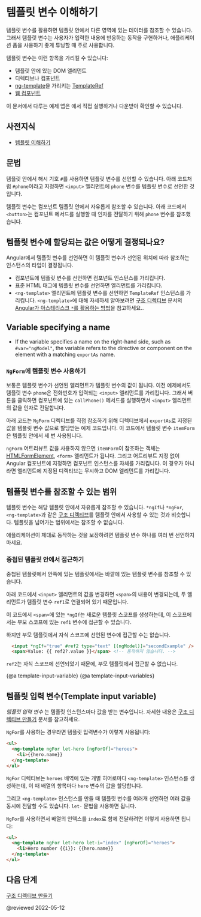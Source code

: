 <!--
# Understanding template variables
-->
# 템플릿 변수 이해하기

<!--
Template variables help you use data from one part of a template in another part of the template.
Use template variables to perform tasks such as respond to user input or finely tune your application's forms.

A template variable can refer to the following:

* a DOM element within a template
* a directive or component
* a [TemplateRef](api/core/TemplateRef) from an [ng-template](api/core/ng-template)
* a <a href="https://developer.mozilla.org/en-US/docs/Web/Web_Components" title="MDN: Web Components">web component</a>

<div class="alert is-helpful">

See the <live-example></live-example> for a working example containing the code snippets in this guide.

</div>
-->
템플릿 변수를 활용하면 템플릿 안에서 다른 영역에 있는 데이터를 참조할 수 있습니다.
그래서 템플릿 변수는 사용자가 입력한 내용에 반응하는 동작을 구현하거나, 애플리케이션 폼을 사용하기 좋게 튜닝할 때 주로 사용합니다.

템플릿 변수는 이런 항목을 가리킬 수 있습니다:

* 템플릿 안에 있는 DOM 엘리먼트
* 디렉티브나 컴포넌트
* [ng-template](api/core/ng-template)을 가리키는 [TemplateRef](api/core/TemplateRef)
* <a href="https://developer.mozilla.org/en-US/docs/Web/Web_Components" title="MDN: Web Components">웹 컴포넌트</a>

<div class="alert is-helpful">

이 문서에서 다루는 예제 앱은 <live-example></live-example>에서 직접 실행하거나 다운받아 확인할 수 있습니다.

</div>


<!--
## Prerequisites
-->
## 사전지식

<!--
* [Understanding templates](guide/template-overview)
-->
* [템플릿 이해하기](guide/template-overview)


<!--
## Syntax
-->
## 문법

<!--
In the template, you use the hash symbol, `#`, to declare a template variable.
The following template variable, `#phone`, declares a `phone` variable with the `<input>` element as its value.

<code-example path="template-reference-variables/src/app/app.component.html" region="ref-var" header="src/app/app.component.html"></code-example>

Refer to a template variable anywhere in the component's template.
Here, a `<button>` further down the template refers to the `phone` variable.

<code-example path="template-reference-variables/src/app/app.component.html" region="ref-phone" header="src/app/app.component.html"></code-example>
-->
템플릿 안에서 해시 기호 `#`를 사용하면 템플릿 변수를 선언할 수 있습니다.
아래 코드처럼 `#phone`이라고 지정하면 `<input>` 엘리먼트에 `phone` 변수를 템플릿 변수로 선언한 것입니다.

<code-example path="template-reference-variables/src/app/app.component.html" region="ref-var" header="src/app/app.component.html"></code-example>

템플릿 변수는 컴포넌트 템플릿 안에서 자유롭게 참조할 수 있습니다.
아래 코드에서 `<button>`는 컴포넌트 메서드를 실행할 때 인자를 전달하기 위해 `phone` 변수를 참조했습니다.

<code-example path="template-reference-variables/src/app/app.component.html" region="ref-phone" header="src/app/app.component.html"></code-example>


<a id="how-angular-assigns-values-to-template-variables"></a>

<!--
## How Angular assigns values to template variables
-->
## 템플릿 변수에 할당되는 값은 어떻게 결정되나요?

<!--
Angular assigns a template variable a value based on where you declare the variable:

* If you declare the variable on a component, the variable refers to the component instance.
* If you declare the variable on a standard HTML tag, the variable refers to the element.
* If you declare the variable on an `<ng-template>` element, the variable refers to a `TemplateRef` instance which represents the template.
  For more information on `<ng-template>`, see [How Angular uses the asterisk, `*`, syntax](guide/structural-directives#asterisk) in [Structural directives](guide/structural-directives).
-->
Angular에서 템플릿 변수를 선언하면 이 템플릿 변수가 선언된 위치에 따라 참조하는 인스턴스의 타입이 결정됩니다.

* 컴포넌트에 템플릿 변수를 선언하면 컴포넌트 인스턴스를 가리킵니다.
* 표준 HTML 태그에 템플릿 변수를 선언하면 엘리먼트를 가리킵니다.
* `<ng-template>` 엘리먼트에 템플릿 변수를 선언하면 `TemplateRef` 인스턴스를 가리킵니다.
  `<ng-template>`에 대해 자세하세 알아보려면 [구조 디렉티브](guide/structural-directives) 문서의 [Angular가 아스테리스크 `*`를 활용하는 방법](guide/structural-directives#asterisk)을 참고하세요..

## Variable specifying a name

* If the variable specifies a name on the right-hand side, such as `#var="ngModel"`, the variable refers to the directive or component on the element with a matching `exportAs` name.
<!-- What does the second half of this mean?^^ Can we explain this more fully? Could I see a working example? -kw -->


<!--
### Using `NgForm` with template variables
-->
### `NgForm`에 템플릿 변수 사용하기

<!--
In most cases, Angular sets the template variable's value to the element on which it occurs.
In the previous example, `phone` refers to the phone number `<input>`.
The button's click handler passes the `<input>` value to the component's `callPhone()` method.

The `NgForm` directive demonstrates getting a reference to a different value by referencing a directive's `exportAs` name.
In the following example, the template variable, `itemForm`, appears three times separated by HTML.

<code-example path="template-reference-variables/src/app/app.component.html" region="ngForm" header="src/app/hero-form.component.html"></code-example>

Without the `ngForm` attribute value, the reference value of `itemForm` would be
the [HTMLFormElement](https://developer.mozilla.org/en-US/docs/Web/API/HTMLFormElement), `<form>`.
If an element is an Angular Component, a reference with no attribute value will automatically reference the component instance. Otherwise, a reference with no value will reference the DOM element, even if the element has one or more directives applied to it.
<!- What is the train of thought from talking about a form element to the difference between a component and a directive? Why is the component directive conversation relevant here?  -kw I agree -alex ->
-->
보통은 템플릿 변수가 선언된 엘리먼트가 템플릿 변수의 값이 됩니다.
이전 예제에서도 템플릿 변수 `phone`은 전화번호가 입력되는 `<input>` 엘리먼트를 가리킵니다.
그래서 버튼을 클릭하면 컴포넌트에 있는 `callPhone()` 메서드를 실행하면서 `<input>` 엘리먼트의 값을 인자로 전달합니다.

아래 코드는 `NgForm` 디렉티브를 직접 참조하기 위해 디렉티브에서 `exportAs`로 지정된 값을 템플릿 변수 값으로 할당받는 예제 코드입니다.
이 코드에서 템플릿 변수 `itemForm`은 템플릿 안에서 세 번 사용됩니다.

<code-example path="template-reference-variables/src/app/app.component.html" region="ngForm" header="src/app/hero-form.component.html"></code-example>

`ngForm` 어트리뷰트 값을 사용하지 않으면 `itemForm`이 참조하는 객체는 [HTMLFormElement](https://developer.mozilla.org/en-US/docs/Web/API/HTMLFormElement), `<form>` 엘리먼트가 됩니다.
그리고 어트리뷰트 지정 없이 Angular 컴포넌트에 지정하면 컴포넌트 인스턴스를 자체를 가리킵니다.
이 경우가 아니라면 엘리먼트에 지정된 디렉티브는 무시하고 DOM 엘리먼트를 가리킵니다.


<!--
## Template variable scope
-->
## 템플릿 변수를 참조할 수 있는 범위

<!--
Just like variables in JavaScript or TypeScript code, template variables are scoped to the template that declares them.

Similarly, [Structural directives](guide/built-in-directives) such as `*ngIf` and `*ngFor`, or `<ng-template>` declarations create a new nested template scope, much like JavaScript's control flow statements like `if` and `for` create new lexical scopes. You cannot access template variables within one of these structural directives from outside of its boundaries.

<div class="alert is-helpful">

Define a variable only once in the template so the runtime value remains predictable.

</div>
-->
템플릿 변수는 해당 템플릿 안에서 자유롭게 참조할 수 있습니다.
`*ngIf`나 `*ngFor`, `<ng-template>`과 같은 [구조 디렉티브](guide/built-in-directives)를 템플릿 안에서 사용할 수 있는 것과 비슷합니다.
템플릿을 넘어가는 범위에서는 참조할 수 없습니다.

<div class="alert is-helpful">

애플리케이션이 제대로 동작하는 것을 보장하려면 템플릿 변수 하나를 여러 번 선언하지 마세요.

</div>


<!--
### Accessing in a nested template
-->
### 중첩된 템플릿 안에서 접근하기

<!--
An inner template can access template variables that the outer template defines.

In the following example, changing the text in the `<input>` changes the value in the `<span>` because Angular immediately updates changes through the template variable, `ref1`.

<code-example path="template-reference-variables/src/app/app.component.html" region="template-ref-vars-scope1" header="src/app/app.component.html"></code-example>

In this case, the `*ngIf` on `<span>` creates a new template scope, which includes the `ref1` variable from its parent scope.

However, accessing a template variable from a child scope in the parent template doesn't work:

```html
  <input *ngIf="true" #ref2 type="text" [(ngModel)]="secondExample" />
  <span>Value: {{ ref2?.value }}</span> <!- doesn't work ->
```

Here, `ref2` is declared in the child scope created by `*ngIf`, and is not accessible from the parent template.
-->
중첩된 템플릿에서 안쪽에 있는 템플릿에서는 바깥에 있는 템플릿 변수를 참조할 수 있습니다.

아래 코드에서 `<input>` 엘리먼트의 값을 변경하면 `<span>`의 내용이 변경되는데, 두 엘리먼트가 템플릿 변수 `ref1`로 연결되어 있기 때문입니다.

<code-example path="template-reference-variables/src/app/app.component.html" region="template-ref-vars-scope1" header="src/app/app.component.html"></code-example>

이 코드에서 `<span>`에 있는 `*ngIf`는 새로운 템플릿 스코프를 생성하는데, 이 스코프에서는 부모 스코프에 있는 `ref1` 변수에 접근할 수 있습니다.

하지만 부모 템플릿에서 자식 스코프에 선언된 변수에 접근할 수는 없습니다.

```html
  <input *ngIf="true" #ref2 type="text" [(ngModel)]="secondExample" />
  <span>Value: {{ ref2?.value }}</span> <!-- 동작하지 않습니다. -->
```

`ref2`는 자식 스코프에 선언되었기 때문에, 부모 템플릿에서 접근할 수 없습니다.


{@a template-input-variable}
{@a template-input-variables}
<!--
## Template input variable
-->
## 템플릿 입력 변수(Template input variable)

<!--
A _template input variable_ is a variable with a value that is set when an instance of that template is created. See: [Writing structural directives](https://angular.io/guide/structural-directives)

Template input variables can be seen in action in the long-form usage of `NgFor`:

```html
<ul>
  <ng-template ngFor let-hero [ngForOf]="heroes">
    <li>{{hero.name}}
  </ng-template>
</ul>
```

The `NgFor` directive will instantiate this <ng-template> once for each hero in the `heroes` array, and will set the `hero` variable for each instance accordingly.

When an `<ng-template>` is instantiated, multiple named values can be passed which can be bound to different template input variables. The right-hand side of the `let-` declaration of an input variable can specify which value should be used for that variable.

`NgFor` for example also provides access to the `index` of each hero in the array:

```html
<ul>
  <ng-template ngFor let-hero let-i="index" [ngForOf]="heroes">
    <li>Hero number {{i}}: {{hero.name}}
  </ng-template>
</ul>
```
-->
_템플릿 입력 변수_ 는 템플릿 인스턴스마다 값을 받는 변수입니다.
자세한 내용은 [구조 디렉티브 만들기](https://angular.io/guide/structural-directives) 문서를 참고하세요.

`NgFor`를 사용하는 경우라면 템플릿 입력변수가 이렇게 사용됩니다:

```html
<ul>
  <ng-template ngFor let-hero [ngForOf]="heroes">
    <li>{{hero.name}}
  </ng-template>
</ul>
```

`NgFor` 디렉티브는 `heroes` 배역에 있는 개별 히어로마다 `<ng-template>` 인스턴스를 생성하는데, 이 때 배열의 항목마다 `hero` 변수의 값을 할당합니다.

그리고 `<ng-template>` 인스턴스를 만들 때 템플릿 변수를 여러개 선언하면 여러 값을 동시에 전달할 수도 있습니다.
`let-` 문법을 사용하면 됩니다.

`NgFor`를 사용하면서 배열의 인덱스를 `index`로 함께 전달하려면 이렇게 사용하면 됩니다:

```html
<ul>
  <ng-template ngFor let-hero let-i="index" [ngForOf]="heroes">
    <li>Hero number {{i}}: {{hero.name}}
  </ng-template>
</ul>
```

<!--
## What’s next
-->
## 다음 단계

<!--
[Writing structural directives](https://angular.io/guide/structural-directives)
-->
[구조 디렉티브 만들기](https://angular.io/guide/structural-directives)


@reviewed 2022-05-12
